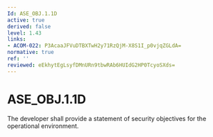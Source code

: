 ```yaml
---
Id: ASE_OBJ.1.1D
active: true
derived: false
level: 1.43
links:
- ACOM-022: P3AcaaJFVuDTBXTwH2y71RzQjM-X8S1I_p0vjqZGLdA=
normative: true
ref: ''
reviewed: eEkhytEgLsyfDMnURn9tbwRAb6HUIdG2HP0TcyoSXds=
---
```


# ASE_OBJ.1.1D

The developer shall provide a statement of security objectives for the operational environment.